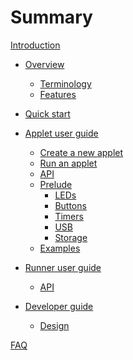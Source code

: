 # Summary

[Introduction](README.md)

- [Overview](overview/README.md)
    - [Terminology](overview/terminology.md)
    - [Features](overview/features.md)

- [Quick start](quick/README.md)

- [Applet user guide](applet/README.md)
    - [Create a new applet](applet/create.md)
    - [Run an applet](applet/run.md)
    - [API](applet/api.md)
    - [Prelude](applet/prelude/README.md)
        - [LEDs](applet/prelude/led.md)
        - [Buttons](applet/prelude/button.md)
        - [Timers](applet/prelude/timer.md)
        - [USB](applet/prelude/usb.md)
        - [Storage](applet/prelude/store.md)
    - [Examples](applet/examples.md)

- [Runner user guide](runner/README.md)
    - [API](runner/api.md)

- [Developer guide]()
    - [Design]()

[FAQ](faq.md)
